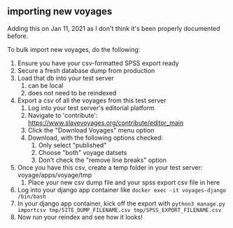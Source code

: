 ## importing new voyages

Adding this on Jan 11, 2021 as I don't think it's been properly documented before.

To bulk import new voyages, do the following:

1. Ensure you have your csv-formatted SPSS export ready
1. Secure a fresh database dump from production
1. Load that db into your test server
	1. can be local
	1. does not need to be reindexed
1. Export a csv of all the voyages from this test server
	1. Log into your test server's editorial platform 
	1. Navigate to 'contribute': https://www.slavevoyages.org/contribute/editor_main
	1. Click the "Download Voyages" menu option
	1. Download, with the following options checked:
		1. Only select "published"
		1. Choose "both" voyage datsets
		1. Don't check the "remove line breaks" option
1. Once you have this csv, create a temp folder in your test server: voyage/apps/voyage/tmp
	1. Place your new csv dump file and your spss export csv file in here
1. Log into your django app container like ```docker exec -it voyages-django /bin/bash```
1. In your django app container, kick off the export with ```python3 manage.py importcsv tmp/SITE_DUMP_FILENAME.csv tmp/SPSS_EXPORT_FILENAME.csv```
1. Now run your reindex and see how it looks!
